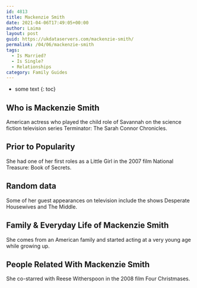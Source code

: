 ```yaml
---
id: 4813
title: Mackenzie Smith
date: 2021-04-06T17:49:05+00:00
author: Laima
layout: post
guid: https://ukdataservers.com/mackenzie-smith/
permalink: /04/06/mackenzie-smith
tags:
  - Is Married?
  - Is Single?
  - Relationships
category: Family Guides
---
```


* some text
{: toc}


## Who is Mackenzie Smith
                  
                  
                  
American actress who played the child role of Savannah on the science fiction television series Terminator: The Sarah Connor Chronicles.
                  
              
            
              
            
                
                
                
## Prior to Popularity
                  
                  
                  
She had one of her first roles as a Little Girl in the 2007 film National Treasure: Book of Secrets.
                  
              
            
              
            
                
                
                
## Random data
                  
                  
                  
Some of her guest appearances on television include the shows Desperate Housewives and The Middle.
                  
              
            
              
            
                
                
                
## Family & Everyday Life of Mackenzie Smith
                  
                  
                  
She comes from an American family and started acting at a very young age while growing up.
                  
              
            
              
            
                
                
                
## People Related With Mackenzie Smith
                  
                  
                  
She co-starred with Reese Witherspoon in the 2008 film Four Christmases.
                  
              
            
              
            
                
              
            
              
              
            
            
              
            
          
          
          
